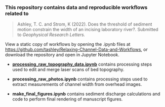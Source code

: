###  This repository contains data and reproducible workflows related to

> Ashley, T. C. and Strom, K (2022). Does the threshold of sediment motion constrain the width of an incising laboratory river?. Submitted to *Geophysical Research Letters.*

View a static copy of workflows by opening the .ipynb files at https://github.com/tashley/Relaxing-Channel-Data-and-Workflows, or download the repository and open in Jupyter Notebook.

- **[processing_raw_topography_data.ipynb](https://github.com/tashley/Relaxing-Channel-Data-and-Workflows/blob/main/processing_raw_topography_data.ipynb)** contains processing steps used to edit and merge laser scans of bed topography.

- **processing_raw_photos.ipynb** contains processing steps used to extract measurements of channel width from overhead images.

- **make_final_figures.ipynb** contains sediment discharge calculations and code to perform final rendering of manuscript figures.
